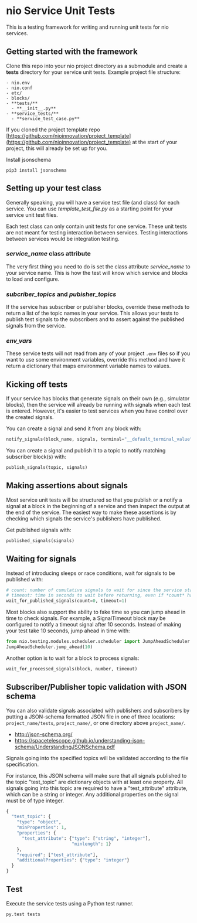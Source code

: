 # nio Service Unit Tests

This is a testing framework for writing and running unit tests for nio services.

## Getting started with the framework

Clone this repo into your nio project directory as a submodule and create a **tests** directory for your service unit tests. Example project file structure:

```
- nio.env
- nio.conf
- etc/
- blocks/
- **tests/**
  - **__init__.py**
- **service_tests/**
  - **service_test_case.py**
```

If you cloned the project template repo [https://github.com/nioinnovation/project_template](https://github.com/nioinnovation/project_template) at the start of your project, this will already be set up for you.

Install jsonschema

```
pip3 install jsonschema
```

## Setting up your test class

Generally speaking, you will have a service test file (and class) for each service. You can use *template_test_file.py* as a starting point for your service unit test files.

Each test class can only contain unit tests for one service. These unit tests are not meant for testing interaction between services. Testing interactions between services would be integration testing.

### *service_name* class attribute

The very first thing you need to do is set the class attribute *service_name* to your service name. This is how the test will know which service and blocks to load and configure.

### *subcriber_topics* and *pubisher_topics*

If the service has subscriber or publisher blocks, override these methods to return a list of the topic names in your service. This allows your tests to publish test signals to the subscribers and to assert against the published signals from the service.

### *env_vars*

These service tests will not read from any of your project `.env` files so if you want to use some environment variables, override this method and have it return a dictionary that maps environment variable names to values.

## Kicking off tests

If your service has blocks that generate signals on their own (e.g., simulator blocks), then the service will already be running with signals when each test is entered. However, it's easier to test services when you have control over the created signals.

You can create a signal and send it from any block with:

```python
notify_signals(block_name, signals, terminal="__default_terminal_value")
```
You can create a signal and publish it to a topic to notify matching subscriber block(s)  with:

```python
publish_signals(topic, signals)
```

## Making assertions about signals

Most service unit tests will be structured so that you publish or a notify a signal at a block in the beginning of a service and then inspect the output at the end of the service. The easiest way to make these assertions is by checking which signals the service's publishers have published.

Get published signals with:

```python
published_signals(signals)
```

## Waiting for signals

Instead of introducing sleeps or race conditions, wait for signals to be published with:

```python
# count: number of cumulative signals to wait for since the service started
# timeout: time in seconds to wait before returning, even if *count* has not been reached
wait_for_published_signals(count=0, timeout=1)
```

Most blocks also support the ability to fake time so you can jump ahead in time to check signals. For example, a SignalTimeout block may be configured to notify a timeout signal after 10 seconds. Instead of making your test take 10 seconds, jump ahead in time with:

```python
from nio.testing.modules.scheduler.scheduler import JumpAheadScheduler
JumpAheadScheduler.jump_ahead(10)
```

Another option is to wait for a block to process signals:

```python
wait_for_processed_signals(block, number, timeout)
```

## Subscriber/Publisher topic validation with JSON schema

You can also validate signals associated with publishers and subscribers by putting
a JSON-schema formatted JSON file in one of three locations: `project_name/tests`, `project_name/`, or one directory above `project_name/`.

-  http://json-schema.org/
-  https://spacetelescope.github.io/understanding-json-schema/UnderstandingJSONSchema.pdf

Signals going into the specified topics will be validated according to the file specification.

For instance, this JSON schema will make sure that all signals published to the topic "test_topic"
are dictionary objects with at least one property. All signals going into this topic are
required to have a "test_attribute" attribute, which can be a string or integer.
Any additional properties on the signal must be of type integer.

```python
{
  "test_topic": {
    "type": "object",
    "minProperties": 1,
    "properties": {
      "test_attribute": {"type": ["string", "integer"],
                         "minlength": 1}
    },
    "required": ["test_attribute"],
    "additionalProperties": {"type": "integer"}
  }
}
```

## Test

Execute the service tests using a Python test runner.
```python
py.test tests
```
